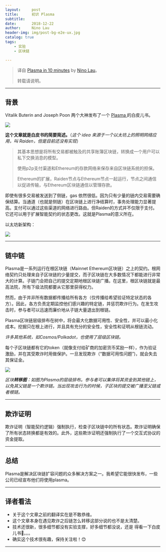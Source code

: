 ```yaml
---
layout:     post
title:      初识 Plasma
subtitle:   
date:       2018-12-22
author:     Nino Lau
header-img: img/post-bg-e2e-ux.jpg
catalog: true
tags:
    - 实验
    - 区块链

---
```


> 译自 [Plasma in 10 minutes](https://medium.com/chain-cloud-company-blog/plasma-in-10-minutes-c856da94e339) by [Nino Lau](https://lovelybuggies.github.io/)。
>
>  转载请说明。

---

## 背景

Vitalik Buterin and Joseph Poon 两个大神发布了一个 [Plasma ](http://plasma.io/) 的白皮儿书。

![](https://ws3.sinaimg.cn/large/006tNbRwgy1fygq7eciwqj30uw0d4wgb.jpg)

**这个文章就是白皮书的简要简述。**（*这个 idea 来源于一个以太坊上的照明网络应用，叫 Raiden，但是目前还没有实现*）

> 其基本思想是将所有交易都被触及的共享账簿区块链，转换成一个用户可以私下交换消息的模型。
>
> 使用p2p支付渠道和Ethereum的存款网络来保存来自区块链系统的担保。
>
> Ethereum的扩展，Raiden节点与Ethereum节点一起运行，节点之间通信以促进传输，与Ethereum区块链通信以管理存款。

即使有很多交易被发送到了侧链，gas 依然很低。因为只有少量的链内交易需要确保结算。当通道（也就是侧链）在区块链上进行净结算时，事务处理能力显著提高。支付可以通过这些渠道的网络进行路由。但Raiden的方式并不仅限于支付。它还可以用于扩展智能契约的状态更改。这就是Plasma的意义所在。

以太坊新架构：

![](https://ws1.sinaimg.cn/large/006tNbRwgy1fygqoahv6zj31060liq3v.jpg)



----

## 链中链

Plasma是一系列运行在根区块链（Mainnet Ethereum区块链）之上的契约。根网络契约只处理来自子区块链的少量提交，而子区块链在大多数情况下都能进行非常大的计算。子链门会把自己的提交定期地根区块链广播。在这里，根区块链就是最高法院，所有下级法院都要从它那里获得权力。

然而，由于并非所有数据都传播给所有各方（仅传播给希望验证特定状态的各方）。因此，各方负责定期监控他们感兴趣的特定链，并惩罚欺诈行为。在发生攻击时，参与者可以迅速而廉价地从子链大量退出到根链。

Plasma区块链层级排布在树中，将会最大化数据可用性、安全性，并可以最小化成本。挖掘只在根上进行，并且具有充分的安全性，安全性和证明从根链流动。

*许多其他系统，如Cosmos/Polkadot，也使用了层级区块链。*

每个子区块链都有它的token（就像支付给矿商的加密货币奖励一样），作为验证激励，并在其受欺诈时用做保护。一旦发现欺诈（“数据可用性问题”)，就会失去其保证金。

![](https://ws1.sinaimg.cn/large/006tNbRwgy1fygr515iqyj30v60u0acr.jpg)

*区块**转移图**：如图为Plasma的层级排布。参与者可以集体将其资金到其他链上，以免其父链是一个欺诈链。当出现攻击行为的时候，子区块的提交被广播至父链或者根链。*



---

## 欺诈证明

欺诈证明（智能契约逻辑）强制执行，检查子区块链中的所有状态。欺诈证明确保了所有状态转换都是有效的。此外，这些欺诈证明还强制执行了一个交互式协议的资金提取。



---

## 总结

Plasma是解决区块链扩容问题的众多解决方案之一。我希望它能很快发布，一些公司已经宣布他们将使用plasma。



---

## 译者看法

- 关于这个文章之前的翻译实在是不敢恭维。
- 这个文章本身在遇见欺诈之后链怎么转移这部分说的也不是太清楚。
- 技术还很新，很多细节都没有实验支撑，好多细节都没说，还是 得看一下白皮儿书📖。。。
- 确实这个技术很有趣，保持关注啦！😊



---

